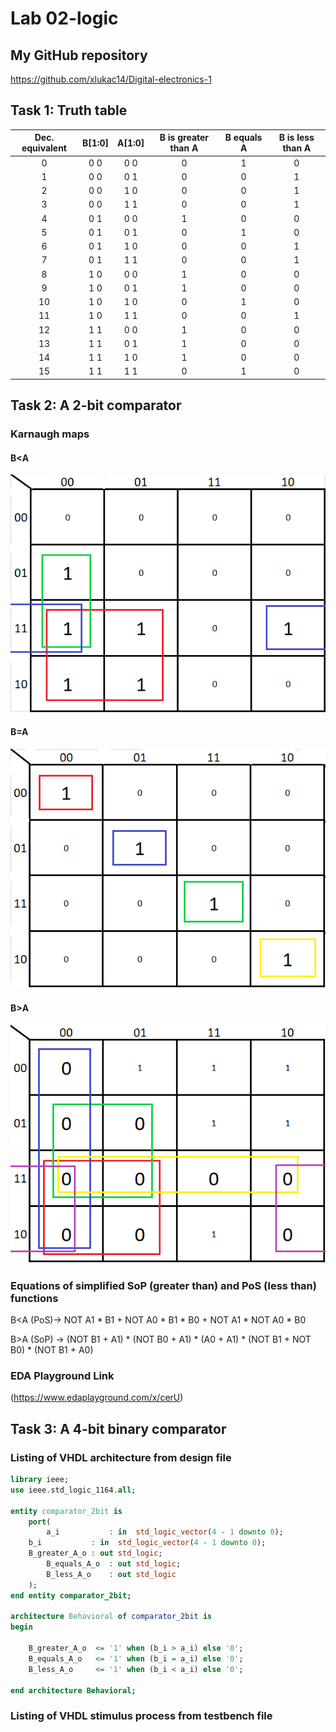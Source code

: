# Lab 02-logic

## My GitHub repository

https://github.com/xlukac14/Digital-electronics-1

## Task 1: Truth table

| **Dec. equivalent** | **B[1:0]** | **A[1:0]** | **B is greater than A** | **B equals A** | **B is less than A** |
| :-: | :-: | :-: | :-: | :-: | :-: |
| 0 | 0 0 | 0 0 | 0 | 1 | 0 |
| 1 | 0 0 | 0 1 | 0 | 0 | 1 |
| 2 | 0 0 | 1 0 | 0 | 0 | 1 |
| 3 | 0 0 | 1 1 | 0 | 0 | 1 |
| 4 | 0 1 | 0 0 | 1 | 0 | 0 |
| 5 | 0 1 | 0 1 | 0 | 1 | 0 |
| 6 | 0 1 | 1 0 | 0 | 0 | 1 |
| 7 | 0 1 | 1 1 | 0 | 0 | 1 |
| 8 | 1 0 | 0 0 | 1 | 0 | 0 |
| 9 | 1 0 | 0 1 | 1 | 0 | 0 |
| 10 | 1 0 | 1 0 | 0 | 1 | 0 |
| 11 | 1 0 | 1 1 | 0 | 0 | 1 |
| 12 | 1 1 | 0 0 | 1 | 0 | 0 |
| 13 | 1 1 | 0 1 | 1 | 0 | 0 |
| 14 | 1 1 | 1 0 | 1 | 0 | 0 |
| 15 | 1 1 | 1 1 | 0 | 1 | 0 |

## Task 2: A 2-bit comparator

### Karnaugh maps

#### B<A

![B<A](https://github.com/xlukac14/Digital-electronics-1/blob/main/Labs/02-logic/Images/BlessA2.png "B<A")

#### B=A

![B=A](https://github.com/xlukac14/Digital-electronics-1/blob/main/Labs/02-logic/Images/BequalsA2.png "B=A")

#### B>A

![B>A](https://github.com/xlukac14/Digital-electronics-1/blob/main/Labs/02-logic/Images/BgreaterA2.png "B>A")

### Equations of simplified SoP (greater than) and PoS (less than) functions

B<A (PoS)-> NOT A1 * B1 + NOT A0 * B1 * B0 + NOT A1 * NOT A0 * B0

B>A (SoP) -> (NOT B1 + A1) * (NOT B0 + A1) * (A0 + A1) * (NOT B1 + NOT B0) * (NOT B1 + A0)

### EDA Playground Link

(https://www.edaplayground.com/x/cerU)

## Task 3: A 4-bit binary comparator

### Listing of VHDL architecture from design file

```vhdl
library ieee;
use ieee.std_logic_1164.all;

entity comparator_2bit is
    port(
        a_i           : in  std_logic_vector(4 - 1 downto 0);
	b_i           : in  std_logic_vector(4 - 1 downto 0);
	B_greater_A_o : out std_logic;
        B_equals_A_o  : out std_logic;
        B_less_A_o    : out std_logic       
    );
end entity comparator_2bit;

architecture Behavioral of comparator_2bit is
begin

    B_greater_A_o  <= '1' when (b_i > a_i) else '0';
	B_equals_A_o   <= '1' when (b_i = a_i) else '0';
	B_less_A_o     <= '1' when (b_i < a_i) else '0';
    
end architecture Behavioral;
```

### Listing of VHDL stimulus process from testbench file





